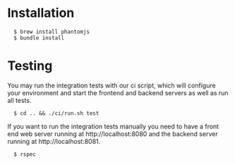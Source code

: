 # Installation

```
  $ brew install phantomjs
  $ bundle install
```

# Testing
You may run the integration tests with our ci script, which will configure your environment and start the frontend and
backend servers as well as run all tests.
```
  $ cd .. && ./ci/run.sh test
```

If you want to run the integration tests manually you need to have a front end web server running at http://localhost:8080
and the backend server running at http://localhost:8081.
```
  $ rspec
```


